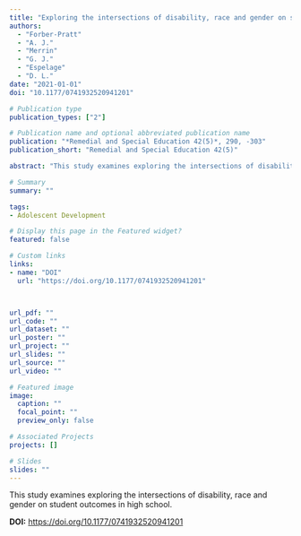 ```yaml
---
title: "Exploring the intersections of disability, race and gender on student outcomes in High School"
authors:
  - "Forber-Pratt"
  - "A. J."
  - "Merrin"
  - "G. J."
  - "Espelage"
  - "D. L."
date: "2021-01-01"
doi: "10.1177/0741932520941201"

# Publication type
publication_types: ["2"]

# Publication name and optional abbreviated publication name
publication: "*Remedial and Special Education 42(5)*, 290, -303"
publication_short: "Remedial and Special Education 42(5)"

abstract: "This study examines exploring the intersections of disability, race and gender on student outcomes in high school."

# Summary
summary: ""

tags:
- Adolescent Development

# Display this page in the Featured widget?
featured: false

# Custom links
links:
- name: "DOI"
  url: "https://doi.org/10.1177/0741932520941201"



url_pdf: ""
url_code: ""
url_dataset: ""
url_poster: ""
url_project: ""
url_slides: ""
url_source: ""
url_video: ""

# Featured image
image:
  caption: ""
  focal_point: ""
  preview_only: false

# Associated Projects
projects: []

# Slides
slides: ""
---
```


This study examines exploring the intersections of disability, race and gender on student outcomes in high school.



**DOI:** https://doi.org/10.1177/0741932520941201


